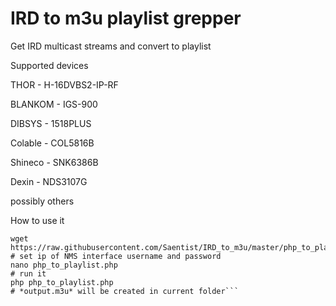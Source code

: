 # IRD to m3u playlist grepper
Get IRD multicast streams and convert to playlist

Supported devices

THOR - H-16DVBS2-IP-RF

BLANKOM - IGS-900

DIBSYS - 1518PLUS

Colable - COL5816B

Shineco - SNK6386B

Dexin - NDS3107G

possibly others

How to use it

```
wget https://raw.githubusercontent.com/Saentist/IRD_to_m3u/master/php_to_playlist.php
# set ip of NMS interface username and password
nano php_to_playlist.php 
# run it
php php_to_playlist.php
# *output.m3u* will be created in current folder```

